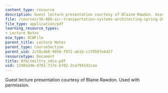 ```yaml
---
content_type: resource
description: Guest lecture presentation courtesy of Blaine Rawdon. Used with permission.
file: /courses/16-886-air-transportation-systems-architecting-spring-2004/1240a346d781717eb7022ca7941d1caa_07mitmiltry_ndco.pdf
file_type: application/pdf
learning_resource_types:
- Lecture Notes
ocw_type: OCWFile
parent_title: Lecture Notes
parent_type: CourseSection
parent_uid: 2c58cdb8-9058-f972-ab1b-c1f056feb427
resourcetype: Document
title: 07mitmiltry_ndco.pdf
uid: 1240a346-d781-717e-b702-2ca7941d1caa
---
```

Guest lecture presentation courtesy of Blaine Rawdon. Used with permission.

